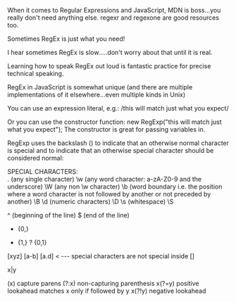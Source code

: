 When it comes to Regular Expressions and JavaScript, MDN is boss...you really don't need anything else.
  regexr and regexone are good resources too.

Sometimes RegEx is just what you need!

I hear sometimes RegEx is slow.....don't worry about that until it is real.

Learning how to speak RegEx out loud is fantastic practice for precise technical speaking.

RegEx in JavaScript is somewhat unique (and there are multiple implementations of it elsewhere...even multiple kinds in Unix)

You can use an expression literal, e.g.: /this will match just what you expect/

Or you can use the constructor function: new RegExp("this will match just what you expect");
  The constructor is great for passing variables in.

RegExp uses the backslash (\) to indicate that an otherwise normal character is special and to indicate that an otherwise special character should be considered normal:

SPECIAL CHARACTERS:
\
. (any single character)
\w (any word character: a-zA-Z0-9 and the underscore)
\W (any non \w character)
\b (word boundary i.e. the position where a word character is not followed by another or not preceded by another)
\B
\d (numeric characters)
\D
\s (whitespace)
\S

^ (beginning of the line)
$ (end of the line)

* {0,}
+ {1,}
? {0,1}

[xyz] [a-b] [a.d] < --- special characters are not special inside []

x|y

(x) capture parens
(?:x) non-capturing parenthesis
x(?=y) positive lookahead matches x only if followed by y
x(?!y) negative lookahead
